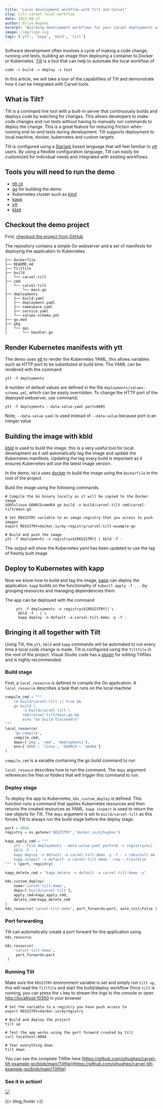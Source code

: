 ```yaml
---
title: "Local development workflow with Tilt and Carvel"
slug: tilt-carvel-local-workflow
date: 2022-08-17
author: Ollie Hughes
excerpt: "Building development workflows for your Carvel deployments using Tilt"
image: /img/logo.svg
tags: ['ytt', 'kapp', 'kbld', 'tilt']
---
```


Software development often involves a cycle of making a code change, running unit tests, building an image then deploying a container
to Docker or Kubernetes. [Tilt](https://docs.tilt.dev/index.html) is a tool that can help to automate the local workflow of
```
code -> build -> deploy -> test
```

In this article, we will take a tour of the capabilities of Tilt and demonstrate how it can be integrated with Carvel tools. 

## What is Tilt?
Tilt is a command line tool with a built-in server that continuously builds and deploys code by watching for changes.
This allows developers to make code changes and run tests without having to manually run commands to deploy the change. 
This is a great feature for reducing friction when running end-to-end tests during development. 
Tilt supports deployment to local machine, docker, kubernetes and custom targets.  

Tilt is configured using a [Starlark](https://github.com/bazelbuild/starlark) based language that will feel familiar to 
[ytt](https://github.com/carvel-dev/ytt) users. By using a flexible configuration language, Tilt can easily
be customized for individual needs and integrated with existing workflows.

## Tools you will need to run the demo
- [tilt cli](https://docs.tilt.dev/index.html)
- [go](https://go.dev/doc/install) for building the demo
- Kubernetes cluster such as [kind](https://kind.sigs.k8s.io/docs/user/quick-start/#installing-with-a-package-manager)
- [kapp](https://github.com/carvel-dev/kapp)
- [ytt](https://github.com/carvel-dev/ytt)
- [kbld](https://github.com/carvel-dev/kbld)

## Checkout the demo project

First, [checkout the project from GitHub](https://github.com/ojhughes/carvel-tilt-example-go)

The repository contains a simple Go webserver and a set of manifests for deploying the application to Kubernetes

```
├── Dockerfile
├── README.md
├── Tiltfile
├── build
│   └── carvel-tilt
├── cmd
│   └── carvel-tilt
│       └── main.go
├── deployments
│   ├── build.yaml
│   ├── deployment.yaml
│   ├── namespace.yaml
│   ├── service.yaml
│   └── values-schema.yml
├── go.mod
├── pkg
│   └── api
│       └── handler.go
```

## Render Kubernetes manifests with ytt
The demo uses [ytt](https://github.com/carvel-dev/ytt) to render the Kubernetes YAML, this allows variables such as HTTP port to be substituted at build time.
The YAML can be rendered with the command 
```shell
ytt -f deployments
```
A number of default values are defined in the file `deployments/values-schema.yml`, which can be easily overridden.
To change the HTTP port of the deployed webserver, use command;

```shell
ytt -f deployments --data-value-yaml port=8085
```
Note, `--data-value-yaml` is used instead of `--data-value` because port is an integer value

## Building the image with kbld
[kbld](https://github.com/carvel-dev/kbld) is used to build the image, this is a very useful tool for local development as it will automatically tag
the image and update the Kubernetes manifests. Updating the tag every build is important as it ensures Kubernetes
will use the latest image version.

In the demo, `kbld` uses [docker](https://www.docker.com) to build the image using the `Dockerfile` in the root of the project.

Build the image using the following commands. 

```shell
# Compile the Go binary locally as it will be copied to the Docker image
GOOS=linux GOARCG=amd64 go build -o build/carvel-tilt cmd/carvel-tilt/main.go

# Set REGISTRY variable to an image registry that you access to push images
export REGISTRY=docker.io/my-registry/carvel-tilt-example-go

# Build and push the image
ytt -f deployments -v registry=${REGISTRY} | kbld -f -
```
The output will show the Kubernetes yaml has been updated to use the tag of freshly built image

## Deploy to Kubernetes with kapp
Now we know how to build and tag the image, [kapp](https://github.com/carvel-dev/kapp) can deploy the application. `kapp` builds on the functionality
of `kubectl apply -f ...` by grouping resources and managing dependencies them.

The app can be deployed with the command

```shell
     ytt -f deployments -v registry=${REGISTRY}| \
      kbld -f - | \
      kapp deploy -n default -a carvel-tilt-demo -y -f -
```

## Bringing it all together with Tilt
Using Tilt, the `ytt`, `kbld` and `kapp` commands will be automated to run every time a local code change is made.
Tilt is configured using the `Tiltfile` in the root of the project. Visual Studio code has a [plugin](https://marketplace.visualstudio.com/items?itemName=tilt-dev.Tiltfile)
for editing Tiltfiles and is highly recommended.

### Build stage
First, a `local_resource` is defined to compile the Go application. A `local_resource` describes a task that runs on the local machine

```python
compile_cmd = """
    rm build/carvel-tilt || true &&
	go build \
        -o build/carvel-tilt \
        cmd/carvel-tilt/main.go &&
        echo "Go build finished\n"
"""
local_resource(
    'go-compile',
    compile_cmd,
    deps=['pkg', 'cmd', 'deployments'],
    env={'GOOS': 'linux', 'GOARCH': 'amd64'}
)

```
`compile_cmd` is a variable containing the go build command to run

`local_resouce` describes how to run the command. The `deps` argument references the files or folders that will trigger
this command to run.

### Deploy stage
To deploy the app to Kubernetes, `k8s_custom_deploy` is defined. This function runs a command that applies Kubernetes resources
and then returns the created resources as YAML. `kapp inspect` is used to return the raw objects for Tilt.
The `deps` argument is set to `build/carvel-tilt` as this forces Tilt to always run the build stage before the 
deploy stage.

```python
port = 8084
registry = os.getenv('REGISTRY','docker.io/ojhughes')

kapp_apply_cmd = """
    ytt --file deployments --data-value-yaml port=%d -v registry=%s| 
    kbld -f - | 
    kapp deploy -n default -a carvel-tilt-demo -y -f - > /dev/null &&
    kapp inspect -n default -a carvel-tilt-demo --raw --tty=false
""" % (port, registry)

kapp_delete_cmd = "kapp delete -n default -a carvel-tilt-demo -y"

k8s_custom_deploy(
    name='carvel-tilt-demo',
    deps=['build/carvel-tilt'],
    apply_cmd=kapp_apply_cmd,
    delete_cmd=kapp_delete_cmd
)
k8s_resource('carvel-tilt-demo', port_forwards=port, auto_init=False )
```
### Port forwarding
Tilt can automatically create a port forward for the application using `k8s_resource`. 
```python
k8s_resource(
    'carvel-tilt-demo', 
     port_forwards=port
 )
```
### Running Tilt

Make sure the `REGISTRY` environment variable is set and simply run `tilt up`, this will read the `Tiltfile` and start the build/deploy workflow
Once `tilt` is running, you can press the `s` key to stream the logs to the console or open [http://localhost:10350](http://localhost:10350) in your browser

```shell
# Set the variable to a registry you have push access to
export REGISTRY=docker.io/myregistry

# Build and deploy the project
tilt up

# Test the app works using the port forward created by tilt
curl localhost:8084

# Tear everything down
tilt down
```
You can see the complete Tiltfile here [https://github.com/ojhughes/carvel-tilt-example-go/blob/main/Tiltfile](https://github.com/ojhughes/carvel-tilt-example-go/blob/main/Tiltfile)

### See it in action!
![](/images/blog/tilt-animated-demo.gif)

{{< blog_footer >}}